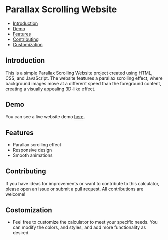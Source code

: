 # Parallax Scrolling Website

  - [Introduction](#introduction)
  - [Demo](#demo)
  - [Features](#features)
  - [Contributing](#contributing)
  - [Customization](#customization)
 
## Introduction
This is a simple Parallax Scrolling Website project created using HTML, CSS, and JavaScript. The website features a parallax scrolling effect, where background images move at a different speed than the foreground content, creating a visually appealing 3D-like effect.

## Demo

You can see a live website demo [here](https://classy-x.github.io/Parallax-Scrolling-Website/).

## Features

- Parallax scrolling effect
- Responsive design
- Smooth animations

## Contributing

If you have ideas for improvements or want to contribute to this calculator, please open an issue or submit a pull request. All contributions are welcome!

## Costomization

- Feel free to customize the calculator to meet your specific needs. You can modify the colors, and styles, and add more functionality as desired.
    

